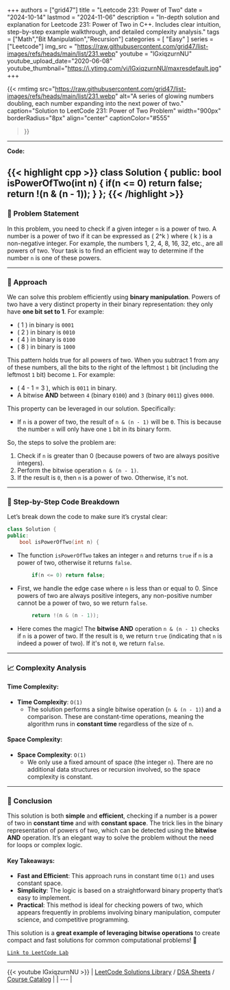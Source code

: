 
+++
authors = ["grid47"]
title = "Leetcode 231: Power of Two"
date = "2024-10-14"
lastmod = "2024-11-06"
description = "In-depth solution and explanation for Leetcode 231: Power of Two in C++. Includes clear intuition, step-by-step example walkthrough, and detailed complexity analysis."
tags = ["Math","Bit Manipulation","Recursion"]
categories = [
    "Easy"
]
series = ["Leetcode"]
img_src = "https://raw.githubusercontent.com/grid47/list-images/refs/heads/main/list/231.webp"
youtube = "lGxiqzurnNU"
youtube_upload_date="2020-06-08"
youtube_thumbnail="https://i.ytimg.com/vi/lGxiqzurnNU/maxresdefault.jpg"
+++


{{< rmtimg 
    src="https://raw.githubusercontent.com/grid47/list-images/refs/heads/main/list/231.webp" 
    alt="A series of glowing numbers doubling, each number expanding into the next power of two."
    caption="Solution to LeetCode 231: Power of Two Problem"
    width="900px"
    borderRadius="8px"
    align="center" 
    captionColor="#555"
>}}
---
**Code:**

{{< highlight cpp >}}
class Solution {
public:
    bool isPowerOfTwo(int n) {
        if(n <= 0) return false;
        return !(n & (n - 1));
    }
};
{{< /highlight >}}
---

### 🚀 Problem Statement

In this problem, you need to check if a given integer `n` is a power of two. A number is a power of two if it can be expressed as \( 2^k \) where \( k \) is a non-negative integer. For example, the numbers 1, 2, 4, 8, 16, 32, etc., are all powers of two. Your task is to find an efficient way to determine if the number `n` is one of these powers.

---

### 🧠 Approach

We can solve this problem efficiently using **binary manipulation**. Powers of two have a very distinct property in their binary representation: they only have **one bit set to 1**. For example:
- \( 1 \) in binary is `0001`
- \( 2 \) in binary is `0010`
- \( 4 \) in binary is `0100`
- \( 8 \) in binary is `1000`

This pattern holds true for all powers of two. When you subtract 1 from any of these numbers, all the bits to the right of the leftmost `1` bit (including the leftmost `1` bit) become `1`. For example:
- \( 4 - 1 = 3 \), which is `0011` in binary.
- A bitwise **AND** between `4` (binary `0100`) and `3` (binary `0011`) gives `0000`.

This property can be leveraged in our solution. Specifically:
- If `n` is a power of two, the result of `n & (n - 1)` will be `0`. This is because the number `n` will only have one `1` bit in its binary form.

So, the steps to solve the problem are:
1. Check if `n` is greater than 0 (because powers of two are always positive integers).
2. Perform the bitwise operation `n & (n - 1)`.
3. If the result is `0`, then `n` is a power of two. Otherwise, it's not.

---

### 🔨 Step-by-Step Code Breakdown

Let’s break down the code to make sure it’s crystal clear:

```cpp
class Solution {
public:
    bool isPowerOfTwo(int n) {
```
- The function `isPowerOfTwo` takes an integer `n` and returns `true` if `n` is a power of two, otherwise it returns `false`.

```cpp
        if(n <= 0) return false;
```
- First, we handle the edge case where `n` is less than or equal to 0. Since powers of two are always positive integers, any non-positive number cannot be a power of two, so we return `false`.

```cpp
        return !(n & (n - 1));
```
- Here comes the magic! The **bitwise AND** operation `n & (n - 1)` checks if `n` is a power of two. If the result is `0`, we return `true` (indicating that `n` is indeed a power of two). If it's not `0`, we return `false`.

---

### 📈 Complexity Analysis

#### Time Complexity:
- **Time Complexity**: `O(1)`
  - The solution performs a single bitwise operation (`n & (n - 1)`) and a comparison. These are constant-time operations, meaning the algorithm runs in **constant time** regardless of the size of `n`.

#### Space Complexity:
- **Space Complexity**: `O(1)`
  - We only use a fixed amount of space (the integer `n`). There are no additional data structures or recursion involved, so the space complexity is constant.

---

### 🏁 Conclusion

This solution is both **simple** and **efficient**, checking if a number is a power of two in **constant time** and with **constant space**. The trick lies in the binary representation of powers of two, which can be detected using the **bitwise AND** operation. It’s an elegant way to solve the problem without the need for loops or complex logic.

#### Key Takeaways:
- **Fast and Efficient**: This approach runs in constant time `O(1)` and uses constant space.
- **Simplicity**: The logic is based on a straightforward binary property that’s easy to implement.
- **Practical**: This method is ideal for checking powers of two, which appears frequently in problems involving binary manipulation, computer science, and competitive programming.

This solution is a **great example of leveraging bitwise operations** to create compact and fast solutions for common computational problems! 🚀

[`Link to LeetCode Lab`](https://leetcode.com/problems/power-of-two/description/)

---
{{< youtube lGxiqzurnNU >}}
| [LeetCode Solutions Library](https://grid47.xyz/leetcode/) / [DSA Sheets](https://grid47.xyz/sheets/) / [Course Catalog](https://grid47.xyz/courses/) |
| --- |

